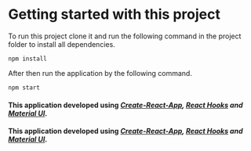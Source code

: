 # Getting started with this project

To run this project clone it and run the following command in the project folder to install all dependencies.

```
npm install
```

After then run the application by the following command. 

```
npm start
```

#### This application developed using ***[Create-React-App](https://create-react-app.dev), [React Hooks](https://reactjs.org/docs/hooks-intro.html) and [Material UI](https://mui.com)***. 

#### This application developed using ***[Create-React-App](https://create-react-app.dev), [React Hooks](https://reactjs.org/docs/hooks-intro.html) and [Material UI](https://mui.com)***. 